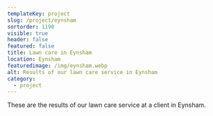 ```yaml
---
templateKey: project
slug: /project/eynsham
sortorder: 1190
visible: true
header: false
featured: false
title: Lawn care in Eynsham
location: Eynsham
featuredimage: /img/eynsham.webp
alt: Results of our lawn care service in Eynsham
category:
  - project
---
```

These are the results of our lawn care service at a client in Eynsham.


